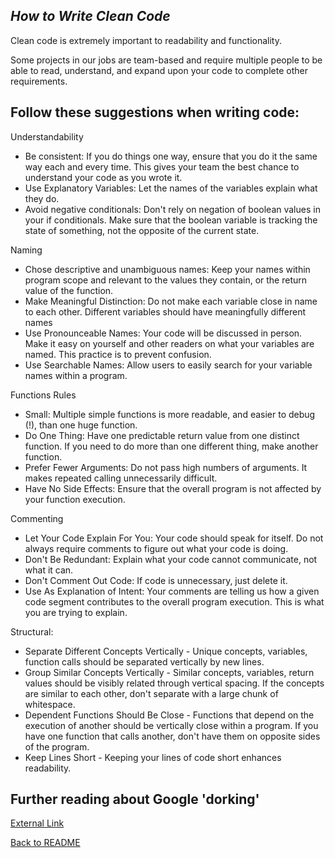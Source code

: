 ## _How to Write Clean Code_

Clean code is extremely important to readability and functionality. 

Some projects in our jobs are team-based and require multiple people to be able to read, understand, and expand upon your code to complete other requirements.

## Follow these suggestions when writing code:
Understandability
- Be consistent: If you do things one way, ensure that you do it the same way each and every time. This gives your team the best chance to understand your code as you wrote it.
- Use Explanatory Variables: Let the names of the variables explain what they do.
- Avoid negative conditionals: Don't rely on negation of boolean values in your if conditionals. Make sure that the boolean variable is tracking the state of something, not the opposite of the current state. 

Naming
* Chose descriptive and unambiguous names: Keep your names within program scope and relevant to the values they contain, or the return value of the function.
* Make Meaningful Distinction: Do not make each variable close in name to each other. Different variables should have meaningfully different names
* Use Pronounceable Names: Your code will be discussed in person. Make it easy on yourself and other readers on what your variables are named. This practice is to prevent confusion.
* Use Searchable Names: Allow users to easily search for your variable names within a program. 

Functions Rules
* Small: Multiple simple functions is more readable, and easier to debug (!), than one huge function. 
* Do One Thing: Have one predictable return value from one distinct function. If you need to do more than one different thing, make another function.
* Prefer Fewer Arguments: Do not pass high numbers of arguments. It makes repeated calling unnecessarily difficult.
* Have No Side Effects: Ensure that the overall program is not affected by your function execution.

Commenting  
* Let Your Code Explain For You: Your code should speak for itself. Do not always require comments to figure out what your code is doing.
* Don't Be Redundant: Explain what your code cannot communicate, not what it can.
* Don't Comment Out Code: If code is unnecessary, just delete it.
* Use As Explanation of Intent: Your comments are telling us how a given code segment contributes to the overall program execution. This is what you are trying to explain. 

Structural:
* Separate Different Concepts Vertically - Unique concepts, variables, function calls should be separated vertically by new lines.
* Group Similar Concepts Vertically - Similar concepts, variables, return values should be visibly related through vertical spacing. If the concepts are similar to each other, don't separate with a large chunk of whitespace.
* Dependent Functions Should Be Close - Functions that depend on the execution of another should be vertically close within a program. If you have one function that calls another, don't have them on opposite sides of the program.
* Keep Lines Short - Keeping your lines of code short enhances readability.

## Further reading about Google 'dorking'

[External Link](https://www.stationx.net/google-dorks-cheat-sheet/)

[Back to README](README.md)